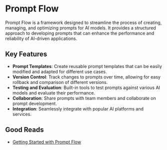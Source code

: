 # Prompt Flow

Prompt Flow is a framework designed to streamline the process of creating, managing, and optimizing prompts for AI models. It provides a structured approach to developing prompts that can enhance the performance and reliability of AI-driven applications.

## Key Features
- **Prompt Templates**: Create reusable prompt templates that can be easily modified and adapted for different use cases.
- **Version Control**: Track changes to prompts over time, allowing for easy rollback and comparison of different versions.
- **Testing and Evaluation**: Built-in tools to test prompts against various AI models and evaluate their performance.
- **Collaboration**: Share prompts with team members and collaborate on prompt development.
- **Integration**: Seamlessly integrate with popular AI platforms and services. 

## Good Reads
- [Getting Started with Prompt Flow](https://microsoft.github.io/promptflow/getting-started)